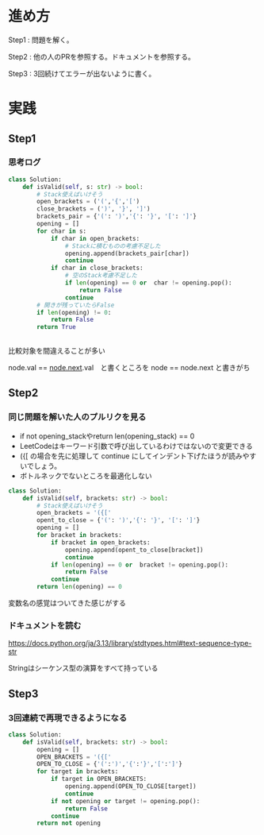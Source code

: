 # 進め方

Step1 : 問題を解く。

Step2 : 他の人のPRを参照する。ドキュメントを参照する。

Step3 : 3回続けてエラーが出ないように書く。

# 実践

## Step1

### 思考ログ

```python
class Solution:
    def isValid(self, s: str) -> bool:
        # Stack使えばいけそう
        open_brackets = ('(','{','[')
        close_brackets = (')', '}', ']')
        brackets_pair = {'(': ')','{': '}', '[': ']'}
        opening = []
        for char in s:
            if char in open_brackets:
                # Stackに積むものの考慮不足した
                opening.append(brackets_pair[char])
                continue
            if char in close_brackets:
                # 空のStack考慮不足した
                if len(opening) == 0 or  char != opening.pop():
                    return False
                continue
        # 開きが残っていたらFalse
        if len(opening) != 0:
            return False
        return True
                   
```

比較対象を間違えることが多い

node.val == [node.next](http://node.next).val　と書くところを node == node.next と書きがち

## Step2

### 同じ問題を解いた人のプルリクを見る

- if not opening_stackやreturn len(opening_stack) == 0
- LeetCodeはキーワード引数で呼び出しているわけではないので変更できる
- ({[ の場合を先に処理して continue にしてインデント下げたほうが読みやすいでしょう。
- ボトルネックでないところを最適化しない

```python
class Solution:
    def isValid(self, brackets: str) -> bool:
        # Stack使えばいけそう
        open_brackets = '({['
        opent_to_close = {'(': ')','{': '}', '[': ']'}
        opening = []
        for bracket in brackets:
            if bracket in open_brackets:
                opening.append(opent_to_close[bracket])
                continue
            if len(opening) == 0 or  bracket != opening.pop():
                return False
            continue
        return len(opening) == 0
```

変数名の感覚はついてきた感じがする

### ドキュメントを読む

https://docs.python.org/ja/3.13/library/stdtypes.html#text-sequence-type-str

Stringはシーケンス型の演算をすべて持っている

## Step3

### 3回連続で再現できるようになる

```python
class Solution:
    def isValid(self, brackets: str) -> bool:
        opening = []
        OPEN_BRACKETS = '({['
        OPEN_TO_CLOSE = {'(':')','{':'}','[':']'}
        for target in brackets:
            if target in OPEN_BRACKETS:
                opening.append(OPEN_TO_CLOSE[target])
                continue
            if not opening or target != opening.pop():
                return False
            continue
        return not opening
```

